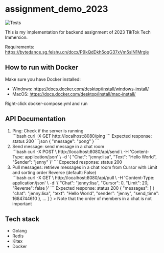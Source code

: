 # assignment_demo_2023

![Tests](https://github.com/TikTokTechImmersion/assignment_demo_2023/actions/workflows/test.yml/badge.svg)

This is my implementation for backend assignment of 2023 TikTok Tech Immersion.

Requirements: https://bytedance.sg.feishu.cn/docx/P9kQdDkh5oqG37xVm5slN1Mrgle

## How to run with Docker 
Make sure you have Docker installed:
- Windows: https://docs.docker.com/desktop/install/windows-install/
- MacOS: https://docs.docker.com/desktop/install/mac-install/

Right-click docker-compose.yml and run

## API Documentation 
<ol>
    <li> Ping: Check if the server is running </li>
    ```bash
        curl -X GET http://localhost:8080/ping
    ```
    Expected response: status 200 
    ```json
        {
            "message": "pong"
        }
    ```
    <li> Send message: send message in a chat room </li>
    ```bash
        curl -X POST \
          http://localhost:8080/api/send \
          -H 'Content-Type: application/json' \
          -d '{
            "Chat": "jenny:lisa",
            "Text": "Hello World",
            "Sender": "jenny"
        }'
    ```
    Expected response: status 200
    <li> Pull messages: retrieve messages in a chat room from Cursor with Limit and sorting order Reverse (default: False)</li>
    ```bash
        curl -X GET \
          http://localhost:8080/api/pull \
          -H 'Content-Type: application/json' \
          -d '{
            "Chat": "jenny:lisa",
            "Cursor": 0,
            "Limit": 20,
            "Reverse": false
        }'
    ```
    Expected response: status 200
    {
      "messages": [
        {
          "chat": "jenny:lisa",
          "text": "Hello World",
          "sender": "jenny",
          "send_time": 1684744610
        }, ...
      ]
    }
    > Note that the order of members in a chat is not important 
</ol> 

## Tech stack 
- Golang 
- Redis
- Kitex
- Docker 
